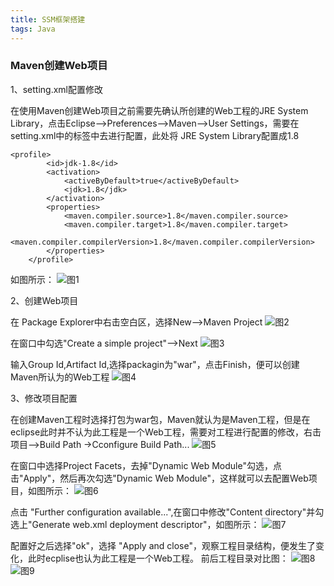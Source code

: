 ```yaml
---
title: SSM框架搭建
tags: Java
---
```


### Maven创建Web项目

1、setting.xml配置修改

在使用Maven创建Web项目之前需要先确认所创建的Web工程的JRE System Library，点击Eclipse-->Preferences-->Maven-->User Settings，需要在setting.xml中的<profiles>标签中去进行配置，此处将 JRE System Library配置成1.8

```
<profile>
        <id>jdk-1.8</id>
        <activation>
            <activeByDefault>true</activeByDefault>
            <jdk>1.8</jdk>
        </activation>
        <properties>
            <maven.compiler.source>1.8</maven.compiler.source>
            <maven.compiler.target>1.8</maven.compiler.target>
            <maven.compiler.compilerVersion>1.8</maven.compiler.compilerVersion>
        </properties>
    </profile>
```
如图所示：
![图1](ssm框架搭建/1.png)

2、创建Web项目

在 Package Explorer中右击空白区，选择New-->Maven Project
![图2](ssm框架搭建/2.png)

在窗口中勾选"Create a simple project"-->Next
![图3](ssm框架搭建/3.png)

输入Group Id,Artifact Id,选择packagin为"war"，点击Finish，便可以创建Maven所认为的Web工程
![图4](ssm框架搭建/4.png)

3、修改项目配置

在创建Maven工程时选择打包为war包，Maven就认为是Maven工程，但是在eclipse此时并不认为此工程是一个Web工程，需要对工程进行配置的修改，右击项目-->Build Path ->Cconfigure Build Path...
![图5](ssm框架搭建/5.png)

在窗口中选择Project Facets，去掉"Dynamic Web Module"勾选，点击"Apply"，然后再次勾选"Dynamic Web Module"，这样就可以去配置Web项目，如图所示：
![图6](ssm框架搭建/6.png)

点击 "Further configuration available...",在窗口中修改"Content directory"并勾选上"Generate web.xml deployment descriptor"，如图所示：
![图7](ssm框架搭建/7.png)

配置好之后选择"ok"，选择 "Apply and close"，观察工程目录结构，便发生了变化，此时ecplise也认为此工程是一个Web工程。
前后工程目录对比图：
![图8](ssm框架搭建/8.png)![图9](ssm框架搭建/9.png)

